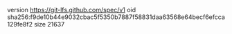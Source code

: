 version https://git-lfs.github.com/spec/v1
oid sha256:f9de10b44e9032cbac5f5350b7887f58831daa63568e64becf6efcca129fe8f2
size 21637
